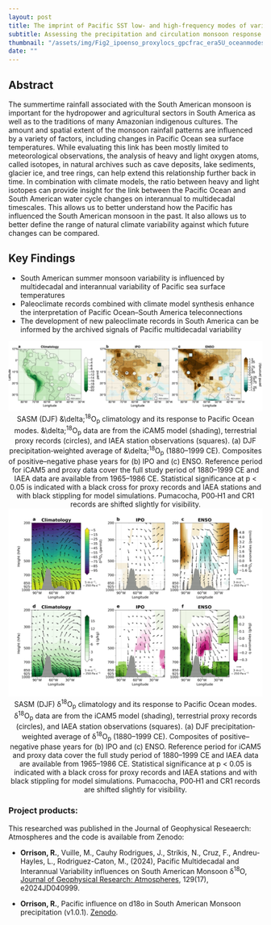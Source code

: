 ```yaml
---
layout: post
title: The imprint of Pacific SST low- and high-frequency modes of variability on the South American Summer Monsoon precipitation through the lens of stable oxygen isotopes
subtitle: Assessing the precipitation and circulation monsoon response to Pacific internal forcing via the Walker circulation. This project became Chapter III of my doctoral dissertation.
thumbnail: "/assets/img/Fig2_ipoenso_proxylocs_gpcfrac_era5U_oceanmodes.jpg"
date: ""
---
```


## Abstract 
The summertime rainfall associated with the South American monsoon is important for the hydropower and agricultural sectors in South America as well as to the traditions of many Amazonian indigenous cultures. The amount and spatial extent of the monsoon rainfall patterns are influenced by a variety of factors, including changes in Pacific Ocean sea surface temperatures. While evaluating this link has been mostly limited to meteorological observations, the analysis of heavy and light oxygen atoms, called isotopes, in natural archives such as cave deposits, lake sediments, glacier ice, and tree rings, can help extend this relationship further back in time. In combination with climate models, the ratio between heavy and light isotopes can provide insight for the link between the Pacific Ocean and South American water cycle changes on interannual to multidecadal timescales. This allows us to better understand how the Pacific has influenced the South American monsoon in the past. It also allows us to better define the range of natural climate variability against which future changes can be compared.

## Key Findings
- South American summer monsoon variability is influenced by multidecadal and interannual variability of Pacific sea surface temperatures
- Paleoclimate records combined with climate model synthesis enhance the interpretation of Pacific Ocean–South America teleconnections
- The development of new paleoclimate records in South America can be informed by the archived signals of Pacific multidecadal variability

<div align="center">
  <img src='/assets/img/Fig3_d18opwt_mod_prox_gnip_ipo_enso_1880_1999_diff.jpg' width='600'>
   <figcaption>SASM (DJF) &\delta;<sup>18</sup>O<sub>p</sub> climatology and its response to Pacific Ocean modes. &\delta;<sup>18</sup>O<sub>p</sub> data are from the iCAM5 model (shading), terrestrial proxy records (circles), and IAEA station observations (squares). (a) DJF precipitation‐weighted average of &\delta;<sup>18</sup>O<sub>p</sub> (1880–1999 CE). Composites of positive–negative phase years for (b) IPO and (c) ENSO. Reference period for iCAM5 and proxy data cover the full study period of 1880–1999 CE and IAEA data are available from 1965–1986 CE. Statistical significance at p < 0.05 is indicated with a black cross for proxy records and IAEA stations and with black stippling for model simulations. Pumacocha, P00‐H1 and CR1 records are shifted slightly for visibility.</figcaption>
</div>

<div align="center">
  <img src='/assets/img/Fig6_Walker_d18ov_q_diff_ipo_n34_10N_5S_SAm_topo.jpg' width='600'>
   <figcaption>SASM (DJF) &delta;<sup>18</sup>O<sub>p</sub> climatology and its response to Pacific Ocean modes. &delta;<sup>18</sup>O<sub>p</sub> data are from the iCAM5 model (shading), terrestrial proxy records (circles), and IAEA station observations (squares). (a) DJF precipitation‐weighted average of &delta;<sup>18</sup>O<sub>p</sub> (1880–1999 CE). Composites of positive–negative phase years for (b) IPO and (c) ENSO. Reference period for iCAM5 and proxy data cover the full study period of 1880–1999 CE and IAEA data are available from 1965–1986 CE. Statistical significance at p < 0.05 is indicated with a black cross for proxy records and IAEA stations and with black stippling for model simulations. Pumacocha, P00‐H1 and CR1 records are shifted slightly for visibility.</figcaption>
</div>

### Project products:
This researched was published in the Journal of Geophysical Reseaerch: Atmospheres and the code is available from Zenodo:
- **Orrison, R.**, Vuille, M., Cauhy Rodrigues, J., Strı́kis, N., Cruz, F., Andreu-Hayles, L., Rodriguez-Caton, M., (2024), Pacific Multidecadal and Interannual Variability influences on South American Monsoon &delta;<sup>18</sup>O, <a href="https://doi.org/10.1029/2024JD040999" target="_blanks">Journal of Geophysical Research: Atmospheres</a>, 129(17), e2024JD040999. 

- **Orrison, R.**, Pacific influence on d18o in South American Monsoon precipitation (v1.0.1). <a href="https://doi.org/10.5281/zenodo.11212407" target="_blank">Zenodo</a>. 
